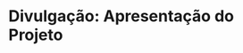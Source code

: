 # Divulgação: Apresentação do Projeto

<!-- Nesta pasta inclua arquivos de slides que foram produzidos para apresentações do projeto e de seus resultados. -->
